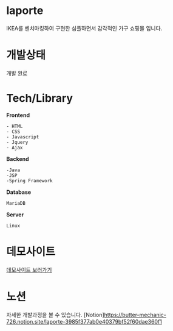 # laporte

IKEA를 벤치마킹하여 구현한 심플하면서 감각적인 가구 쇼핑몰 입니다.

# 개발상태
개발 완료

# Tech/Library
**Frontend**

```
- HTML
- CSS
- Javascript
- Jquery
- Ajax
```
**Backend**

```
-Java
-JSP
-Spring Framework
```

**Database**

```
MariaDB
```

**Server**
```
Linux
```

# 데모사이트
[데모사이트 보러가기](http://itproject.ezenac.co.kr/laporte/)

# 노션
자세한 개발과정을 볼 수 있습니다.
[Notion]https://butter-mechanic-726.notion.site/laporte-3985f377ab0e40379bf52f60dae360f1








